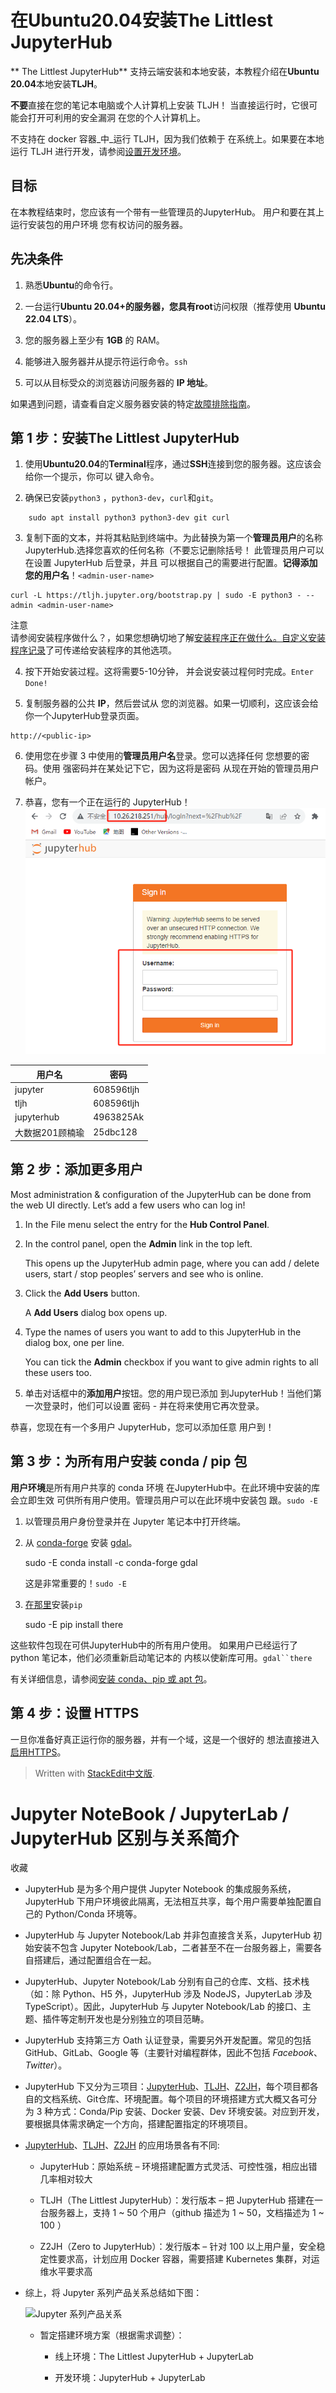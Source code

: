 
# 在Ubuntu20.04安装The Littlest JupyterHub

** The Littlest JupyterHub** 支持云端安装和本地安装，本教程介绍在**Ubuntu 20.04**本地安装**TLJH**。

**不要**直接在您的笔记本电脑或个人计算机上安装 TLJH！ 当直接运行时，它很可能会打开可利用的安全漏洞 在您的个人计算机上。

不支持在 docker 容器_中_运行 TLJH，因为我们依赖于 在系统上。如果要在本地运行 TLJH 进行开发，请参阅[设置开发环境](https://tljh.jupyter.org/en/latest/contributing/dev-setup.html)。

## 目标

在本教程结束时，您应该有一个带有一些管理员的JupyterHub。 用户和要在其上运行安装包的用户环境 您有权访问的服务器。

## 先决条件

1.  熟悉**Ubuntu**的命令行。
    
2.  一台运行**Ubuntu 20.04+**的服务器，您具有**root**访问权限（推荐使用 **Ubuntu 22.04 LTS**）。
    
3.  您的服务器上至少有 **1GB** 的 RAM。
    
4.  能够进入服务器并从提示符运行命令。`ssh`
    
5.  可以从目标受众的浏览器访问服务器的 **IP 地址**。
    
如果遇到问题，请查看自定义服务器安装的特定[故障排除指南](https://tljh.jupyter.org/en/latest/troubleshooting/providers/custom.html)。

## 第 1 步：安装The Littlest JupyterHub

1.  使用**Ubuntu20.04**的**Terminal**程序，通过**SSH**连接到您的服务器。这应该会给你一个提示，你可以 键入命令。
    
2.  确保已安装`python3` ，`python3-dev`，`curl`和`git`。
```    
    sudo apt install python3 python3-dev git curl
```    
3.  复制下面的文本，并将其粘贴到终端中。为此替换为第一个**管理员用户**的名称 JupyterHub.选择您喜欢的任何名称（不要忘记删除括号！ 此管理员用户可以在设置 JupyterHub 后登录，并且 可以根据自己的需要进行配置。**记得添加您的用户名**！`<admin-user-name>`
```    
curl -L https://tljh.jupyter.org/bootstrap.py | sudo -E python3 - --admin <admin-user-name>
``` 

 注意   
 请参阅安装程序做什么？，如果您想确切地了解[安装程序正在做什么。](https://tljh.jupyter.org/en/latest/topic/installer-actions.html)[自定义安装程序记录](https://tljh.jupyter.org/en/latest/topic/customizing-installer.html)了可传递给安装程序的其他选项。
    
4.  按下开始安装过程。这将需要5-10分钟， 并会说安装过程何时完成。`Enter Done!`
    
5.  复制服务器的公共 **IP**，然后尝试从 您的浏览器。如果一切顺利，这应该会给你一个JupyterHub登录页面。
```
http://<public-ip>
```
    
6.  使用您在步骤 3 中使用的**管理员用户名**登录。您可以选择任何 您想要的密码。使用 强密码并在某处记下它，因为这将是密码 从现在开始的管理员用户帐户。
    
7.  恭喜，您有一个正在运行的 JupyterHub！
![输入图片说明](/imgs/2023-10-03/MWnYMdhZiuIEpDs0.png)
    
| 用户名 |密码  |
|--|--|
| jupyter | 608596tljh  |
|tljh| 608596tljh|
|jupyterhub | 4963825Ak  |
|大数据201顾楠瑜 | 25dbc128|

## 第 2 步：添加更多用户

Most administration & configuration of the JupyterHub can be done from the web UI directly. Let’s add a few users who can log in!

1.  In the File menu select the entry for the **Hub Control Panel**.
    
2.  In the control panel, open the **Admin** link in the top left.
    
    This opens up the JupyterHub admin page, where you can add / delete users, start / stop peoples’ servers and see who is online.
    
3.  Click the **Add Users** button.
    
    A **Add Users** dialog box opens up.
    
4.  Type the names of users you want to add to this JupyterHub in the dialog box, one per line.
    
    You can tick the **Admin** checkbox if you want to give admin rights to all these users too.
    
5.  单击对话框中的**添加用户**按钮。您的用户现已添加 到JupyterHub！当他们第一次登录时，他们可以设置 密码 - 并在将来使用它再次登录。
    

恭喜，您现在有一个多用户 JupyterHub，您可以添加任意 用户到！

## 第 3 步：为所有用户安装 conda / pip 包

**用户环境**是所有用户共享的 conda 环境 在JupyterHub中。在此环境中安装的库会立即生效 可供所有用户使用。管理员用户可以在此环境中安装包 跟。`sudo -E`

1.  以管理员用户身份登录并在 Jupyter 笔记本中打开终端。
    
2.  从 [conda-forge](https://conda-forge.org/) 安装 [gdal](https://anaconda.org/conda-forge/gdal)。
    
    sudo -E conda install -c conda-forge gdal
    
    这是非常重要的！`sudo -E`
    
3.  [在那里](https://pypi.org/project/there)安装`pip`
    
    sudo -E pip install there
    

这些软件包现在可供JupyterHub中的所有用户使用。 如果用户已经运行了 python 笔记本，他们必须重新启动笔记本的 内核以使新库可用。`gdal``there`

有关详细信息，请参阅[安装 conda、pip 或 apt 包](https://tljh.jupyter.org/en/latest/howto/user-env/user-environment.html#howto-user-env-user-environment)。

## 第 4 步：设置 HTTPS

一旦你准备好真正运行你的服务器，并有一个域，这是一个很好的 想法直接进入[启用HTTPS](https://tljh.jupyter.org/en/latest/howto/admin/https.html)。

> Written with [StackEdit中文版](https://stackedit.cn/).

# Jupyter NoteBook / JupyterLab / JupyterHub 区别与关系简介

收藏

-   JupyterHub 是为多个用户提供 Jupyter Notebook 的集成服务系统，JupyterHub 下用户环境彼此隔离，无法相互共享，每个用户需要单独配置自己的 Python/Conda 环境等。
    
-   JupyterHub 与 Jupyter Notebook/Lab 并非包直接含关系，JupyterHub 初始安装不包含 Jupyter Notebook/Lab，二者甚至不在一台服务器上，需要各自搭建后，通过配置组合在一起。
    
-   JupyterHub、Jupyter Notebook/Lab 分别有自己的仓库、文档、技术栈（如：除 Python、H5 外，JupyterHub 涉及 NodeJS，JupyterLab 涉及 TypeScript）。因此，JupyterHub 与 Jupyter Notebook/Lab 的接口、主题、插件等定制开发也是分别独立的项目范畴。
    
-   JupyterHub 支持第三方 Oath 认证登录，需要另外开发配置。常见的包括 GitHub、GitLab、Google 等（主要针对编程群体，因此不包括 _Facebook_、_Twitter_）。
    
-   JupyterHub 下又分为三项目：[JupyterHub](https://github.com/jupyterhub/jupyterhub)、[TLJH](https://github.com/jupyterhub/the-littlest-jupyterhub)、[Z2JH](https://github.com/jupyterhub/zero-to-jupyterhub-k8s)，每个项目都各自的文档系统、Git仓库、环境配置。每个项目的环境搭建方式大概又各可分为 3 种方式：Conda/Pip 安装、Docker 安装、Dev 环境安装。对应到开发，要根据具体需求确定一个方向，搭建配置指定的环境项目。
    
-   [JupyterHub](https://github.com/jupyterhub/jupyterhub)、[TLJH](https://github.com/jupyterhub/the-littlest-jupyterhub)、[Z2JH](https://github.com/jupyterhub/zero-to-jupyterhub-k8s) 的应用场景各有不同:
    
    -   JupyterHub：原始系统 – 环境搭建配置方式灵活、可控性强，相应出错几率相对较大
        
    -   TLJH（The Littlest JupyterHub）：发行版本 – 把 JupyterHub 搭建在一台服务器上，支持 1 ~ 50 个用户（github 描述为 1 ~ 50，文档描述为 1 ~ 100 ）
        
    -   Z2JH（Zero to JupyterHub）：发行版本 – 针对 100 以上用户量，安全稳定性要求高，计划应用 Docker 容器，需要搭建 Kubernetes 集群，对运维水平要求高
        
-   综上，将 Jupyter 系列产品关系总结如下图：
    
    ![Jupyter 系列产品关系](https://img1.sycdn.imooc.com/5e4d4b0f00010a4819340926.jpg)
    
    -   暂定搭建环境方案（根据需求调整）：
        
        -   线上环境：The Littlest JupyterHub + JupyterLab
            
        -   开发环境：JupyterHub + JupyterLab
<!--stackedit_data:
eyJoaXN0b3J5IjpbLTEwNzg2NzkwMjIsLTEyNzIzMjA0MjgsLT
E0NzE5MTc0MjgsOTQ5OTQ3MTAxLC0zMzQ0MTM0ODEsMTQ2NTAy
MTE4Niw0NjI0NTQyNTAsNTY1NjI3MTYzLDExODg2ODc4ODEsNT
M0ODE1MjAyXX0=
-->